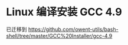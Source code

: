 Linux 编译安装 GCC 4.9
======

已迁移到 https://github.com/owent-utils/bash-shell/tree/master/GCC%20Installer/gcc-4.9

